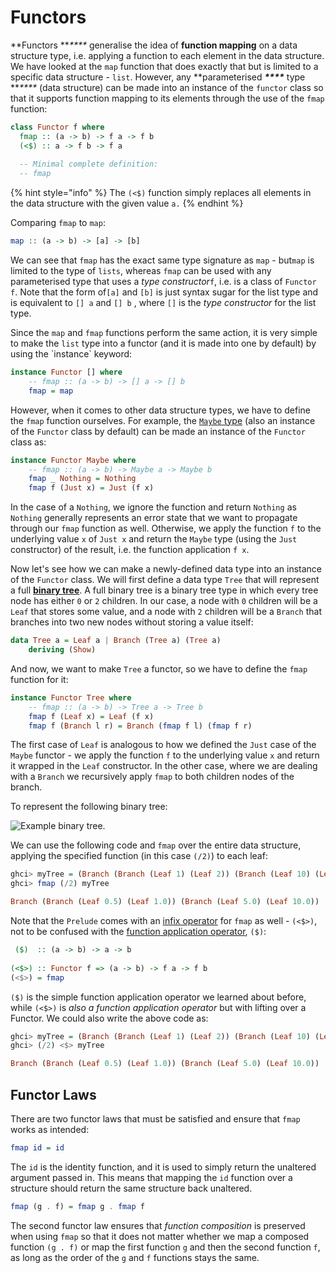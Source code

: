 # Functors

**Functors **_****_ generalise the idea of **function mapping** on a data structure type, i.e. applying a function to each element in the data structure. We have looked at the `map` function that does exactly that but is limited to a specific data structure - `list`. However, any **parameterised **_****_** type **_****_ (data structure) can be made into an instance of the `functor` class so that it supports function mapping to its elements through the use of the `fmap` function:

```haskell
class Functor f where
  fmap :: (a -> b) -> f a -> f b
  (<$) :: a -> f b -> f a
  
  -- Minimal complete definition:
  -- fmap
```

{% hint style="info" %}
The `(<$)` function simply replaces all elements in the data structure with the given value `a.`
{% endhint %}

Comparing `fmap` to `map`:

```haskell
map :: (a -> b) -> [a] -> [b]
```

We can see that `fmap` has the exact same type signature as `map` - but`map` is limited to the type of `lists`, whereas `fmap` can be used with any parameterised type that uses a _type constructor_`f`, i.e. is a class of `Functor f`. Note that the form of`[a]` and `[b]` is just syntax sugar for the list type and is equivalent to `[] a` and `[] b` , where `[]` is the _type constructor_ for the list type.

Since the `map` and `fmap` functions perform the same action, it is very simple to make the `list` type into a functor (and it is made into one by default) by using the \`instance\` keyword:

```haskell
instance Functor [] where
    -- fmap :: (a -> b) -> [] a -> [] b
    fmap = map
```

However, when it comes to other data structure types, we have to define the `fmap`  function ourselves. For example, the [`Maybe` type](https://wiki.haskell.org/Maybe) (also an instance of the `Functor` class by default) can be made an instance of the `Functor` class as:

```haskell
instance Functor Maybe where
    -- fmap :: (a -> b) -> Maybe a -> Maybe b
    fmap _ Nothing = Nothing
    fmap f (Just x) = Just (f x)
```

In the case of a `Nothing`, we ignore the function and return `Nothing` as `Nothing` generally represents an error state that we want to propagate through our `fmap` function as well. Otherwise, we apply the function `f` to the underlying value `x` of `Just x` and return the `Maybe` type (using the `Just` constructor) of the result, i.e. the function application `f x`.

Now let's see how we can make a newly-defined data type into an instance of the `Functor` class. We will first define a data type `Tree` that will represent a full [**binary tree**](https://en.wikipedia.org/wiki/Binary\_tree). A full binary tree is a binary tree type in which every tree node has either `0` or `2` children. In our case, a node with `0` children will be a `Leaf` that stores some value, and a node with `2` children will be a `Branch` that branches into two new nodes without storing a value itself:

```haskell
data Tree a = Leaf a | Branch (Tree a) (Tree a)
    deriving (Show)
```

And now, we want to make `Tree` a functor, so we have to define the `fmap` function for it:

```haskell
instance Functor Tree where
    -- fmap :: (a -> b) -> Tree a -> Tree b
    fmap f (Leaf x) = Leaf (f x)
    fmap f (Branch l r) = Branch (fmap f l) (fmap f r) 
```

The first case of `Leaf` is analogous to how we defined the `Just` case of the `Maybe` functor - we apply the function `f` to the underlying value `x` and return it wrapped in the `Leaf` constructor. In the other case, where we are dealing with a `Branch` we recursively apply `fmap` to both children nodes of the branch.

To represent the following binary tree:

![Example binary tree.](../.gitbook/assets/binary\_tree.png)

We can use the following code and `fmap` over the entire data structure, applying the specified function (in this case `(/2)`) to each leaf:

```haskell
ghci> myTree = (Branch (Branch (Leaf 1) (Leaf 2)) (Branch (Leaf 10) (Leaf 20)))
ghci> fmap (/2) myTree

Branch (Branch (Leaf 0.5) (Leaf 1.0)) (Branch (Leaf 5.0) (Leaf 10.0))
```

Note that the `Prelude` comes with an [infix operator](../defining-functions-working-with-functions/the-infix-operator.md) for `fmap` as well - `(<$>)`, not to be confused with the [function application operator](../defining-functions-working-with-functions/function-operators.md), `($)`:

```haskell
 ($)  :: (a -> b) -> a -> b
 
(<$>) :: Functor f => (a -> b) -> f a -> f b
(<$>) = fmap
```

`($)` is the simple function application operator we learned about before, while `(<$>)` is _also a function application operator_ but with lifting over a Functor. We could also write the above code as:

```haskell
ghci> myTree = (Branch (Branch (Leaf 1) (Leaf 2)) (Branch (Leaf 10) (Leaf 20)))
ghci> (/2) <$> myTree

Branch (Branch (Leaf 0.5) (Leaf 1.0)) (Branch (Leaf 5.0) (Leaf 10.0))
```

## Functor Laws

There are two functor laws that must be satisfied and ensure that `fmap` works as intended:

```haskell
fmap id = id
```

The `id` is the identity function, and it is used to simply return the unaltered argument passed in. This means that mapping the `id` function over a structure should return the same structure back unaltered.

```haskell
fmap (g . f) = fmap g . fmap f
```

The second functor law ensures that _function_ _composition_ is preserved when using `fmap` so that it does not matter whether we map a composed function `(g . f)` or map the first function `g` and then the second function `f`, as long as the order of the `g` and `f` functions stays the same.
